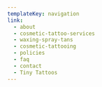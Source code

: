 ```yaml
---
templateKey: navigation
link:
  - about
  - cosmetic-tattoo-services
  - waxing-spray-tans
  - cosmetic-tattooing
  - policies
  - faq
  - contact
  - Tiny Tattoos
---
```

